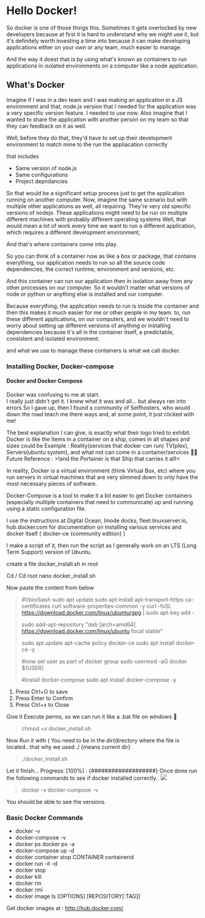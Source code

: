 # Hello Docker!

So docker is one of those things this. 
Sometimes it gets overlocked by new developers because at first it is hard to understand
why we might use it, 
but it's definitely worth investing a time into because it can make developing 
applications either on your own or any team, much easier to manage.

And the way it doest that is by using what's known as containers to run applications in isolated environments
on a computer like a node application.


## What's Docker

Imagine if I was in a dev team and I was making an application in a JS environment and that, 
node.js version that I needed for the application was a very specific version feature.
I needed to use now. Also imagine that I wanted to share the application with another person on my team
so that they can feedback on it as well.

Well, before they do that, they'd have to set up their development environment to match mine 
to the run the appliacation correctly 

that includes

- Same version of node.js
- Same configurations
- Project depndancies

So that would be a significant setup process just to get the application running on another computer. 
Now, imagine the same scenario but with multiple other applications as well, all requiring. 
They're very old specific versions of nodejs. 
These applications might need to be run on multiple different machines with probably different operating systems
Well, that would mean a lot of work every time we want to run a different application, 
which requires a different development environment,

And that's where containers come into play.

So you can think of a container now as like a box or package, 
that contains everything, our application needs to run so all the source code dependencies, 
the correct runtime, environment and versions, etc. 

And this container can run our application then in isolation away from any other processes on our computer.
So it wouldn't matter what versions of node or python or anything else is installed and our computer. 

Because everything, the application needs to run is inside the container and 
then this makes it much easier for me or other people in my team. 
to, run these different applications, on our computers, 
and we wouldn't need to worry about setting up different versions of anything or installing dependencies 
because it's all in the container itself, a predictable, consistent and isolated environment.

and what we use to manage these containers is what we call docker.

### Installing Docker, Docker-compose
#### Docker and Docker Compose
Docker was confusing to me at start.  
I really just didn't get it.  I knew what it was and all... but always ran into errors
So I gave up, then I found a community of Selfhosters, who would down the road teach me there ways
and, at some point, it just clicked with me!


The best explanation I can give, 
is exactly what their logo tried to exhibit.  
Docker is like the Items in a container on a ship, comes in all shapes and sizes could be
Example : Reality(services that docker can run)
TV(plex), Servers(ubuntu system), and what not can come in a container/services 🤷‍♂️ 
Future Reference : >!and the Portainer is that Ship that carries it all!<

In reality, Docker is a virtual environment (think Virtual Box, etc) 
where you run servers in virtual machines that are very slimmed down 
to only have the most necessary pieces of software.

Docker-Compose is a tool to make it a bit easier to get Docker containers 
(especially multiple containers that need to communicate) up and running using a static configuration file.

I use the instructions at Digital Ocean, linode docks, fleet.linuxserver.io, hub.docker.com
for documentation on installing various services and docker itself ( docker-ce {community edition} )

I make a script of it, then run the script as I generally work on an LTS (Long Term Support) version of Ubuntu.

create a file docker_install.sh in root

Cd / 
Cd root
nano docker_install.sh

Now paste the content from below

> #!/bin/bash
> sudo apt update
> sudo apt install apt-transport-https ca-certificates curl software-properties-common -y
> curl -fsSL https://download.docker.com/linux/ubuntu/gpg | sudo apt-key add -
> 
> sudo add-apt-repository "deb [arch=amd64] https://download.docker.com/linux/ubuntu focal stable"
> 
> sudo apt update
> apt-cache policy docker-ce
> sudo apt install docker-ce -y
> 
> #now set user as part of docker group
> sudo usermod -aG docker ${USER}
> 
> #install docker-compose
> sudo apt install docker-compose -y

1. Press Ctrl+O to save
2. Press Enter to Confirm
3. Press Ctrl+x to Close

Give it Execute perms, so we can run it like a .bat file on windows 🤔
>chmod +x docker_install.sh

Now Run it with ( You need to be in the dir(directory where the file is located.. that why we used ./ {means current dir}
>./docker_install.sh

Let it finish...
Progress: [100%] : {###################}
Once done run the following commands to see if docker installed correctly..
![](https://i.imgur.com/JXU5n25.png)
>docker -v
docker-compose -v

You should be able to see the versions.

### Basic Docker Commands

- docker -v
- docker-compose -v
- docker ps
docker ps -a 
- docker-compose up -d
-  docker container stop CONTAINER containerid
- docker run -it -d <image name>
- docker stop <container id>
- docker kill <container id>
- docker rm <container id>
- docker rmi <image-id>
- docker image ls [OPTIONS] [REPOSITORY[:TAG]]

Get docker images at : http://hub.docker.com/
